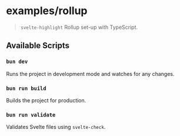 # examples/rollup

> `svelte-highlight` Rollup set-up with TypeScript.

## Available Scripts

### `bun dev`

Runs the project in development mode and watches for any changes.

### `bun run build`

Builds the project for production.

### `bun run validate`

Validates Svelte files using `svelte-check`.
